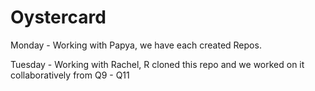 # Oystercard

Monday - Working with Papya, we have each created Repos.

Tuesday - Working with Rachel, R cloned this repo and we worked on it collaboratively from Q9 - Q11
